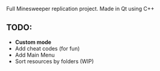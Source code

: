 Full Minesweeper replication project. Made in Qt using C++



## TODO:

- **Custom mode**
- Add cheat codes (for fun)
- Add Main Menu
- Sort resources by folders (WIP)

